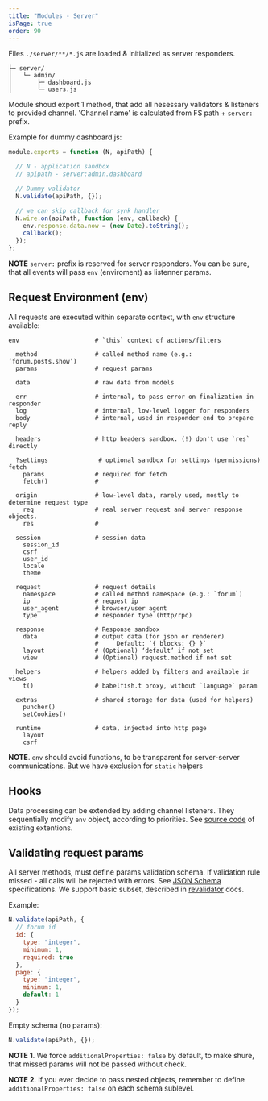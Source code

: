 ```yaml
---
title: "Modules - Server"
isPage: true
order: 90
---
```


Files `./server/**/*.js` are loaded & initialized as server responders.

``` none
├─ server/
│   └─ admin/
│       ├─ dashboard.js
│       └─ users.js
```

Module shoud export 1 method, that add all nesessary validators & listeners
to provided channel. 'Channel name' is calculated from FS path + `server:` prefix.

Example for dummy dashboard.js:

``` javascript
module.exports = function (N, apiPath) {

  // N - application sandbox
  // apipath - server:admin.dashboard

  // Dummy validator
  N.validate(apiPath, {});

  // we can skip callback for synk handler
  N.wire.on(apiPath, function (env, callback) {
    env.response.data.now = (new Date).toString();
    callback();
  });
};
```

**NOTE** `server:` prefix is reserved for server responders. You can be sure,
that all events will pass `env` (enviroment) as listenner params.


Request Environment (env)
-------------------------

All requests are executed within separate context, with `env` structure
available:

``` none
env                     # `this` context of actions/filters

  method                # called method name (e.g.: ‘forum.posts.show’)
  params                # request params

  data                  # raw data from models

  err                   # internal, to pass error on finalization in responder
  log                   # internal, low-level logger for responders
  body                  # internal, used in responder end to prepare reply

  headers               # http headers sandbox. (!) don't use `res` directly
  
  ?settings              # optional sandbox for settings (permissions) fetch
    params              # required for fetch
    fetch()             #

  origin                # low-level data, rarely used, mostly to determine request type
    req                 # real server request and server response objects.
    res                 #

  session               # session data
    session_id
    csrf
    user_id
    locale
    theme

  request               # request details
    namespace           # called method namespace (e.g.: `forum`)
    ip                  # request ip
    user_agent          # browser/user agent
    type                # responder type (http/rpc)

  response              # Response sandbox
    data                # output data (for json or renderer)
                        #     Default: `{ blocks: {} }`
    layout              # (Optional) ‘default’ if not set
    view                # (Optional) request.method if not set

  helpers               # helpers added by filters and available in views
    t()                 # babelfish.t proxy, without `language` param

  extras                # shared storage for data (used for helpers)
    puncher()
    setCookies()

  runtime               # data, injected into http page
    layout
    csrf
```

**NOTE**. `env` should avoid functions, to be transparent for
server-server communications. But we have exclusion for `static` helpers


Hooks
-----

Data processing can be extended by adding channel listeners. They sequentially
modify `env` object, according to priorities. See
[source code](https://github.com/nodeca/nodeca.core/tree/master/lib/hooks/requests)
of existing extentions.


Validating request params
-------------------------

All server methods, must define params validation schema. If validation
rule missed - all calls will be rejected with errors.
See [JSON Schema](http://json-schema.org/) specifications. We support
basic subset, described in [revalidator](https://github.com/flatiron/revalidator)
docs.

Example:

``` javascript
N.validate(apiPath, {
  // forum id
  id: {
    type: "integer",
    minimum: 1,
    required: true
  },
  page: {
    type: "integer",
    minimum: 1,
    default: 1
  }
});
```

Empty schema (no params):

``` javascript
N.validate(apiPath, {});
```

**NOTE 1**. We force `additionalProperties: false` by default, to make shure,
that missed params will not be passed without check.

**NOTE 2**. If you ever decide to pass nested objects, remember to define
`additionalProperties: false` on each schema sublevel.
